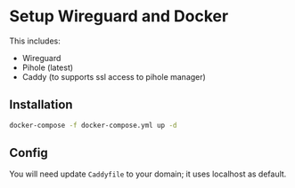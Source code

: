 # Setup Wireguard and Docker

This includes:

- Wireguard
- Pihole (latest)
- Caddy (to supports ssl access to pihole manager)

## Installation

```bash
docker-compose -f docker-compose.yml up -d
```

## Config

You will need update `Caddyfile` to your domain; it uses localhost as default.
